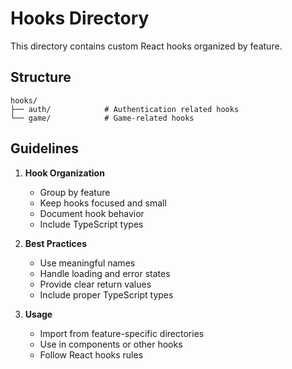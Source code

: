 # Hooks Directory

This directory contains custom React hooks organized by feature.

## Structure

```
hooks/
├── auth/            # Authentication related hooks
└── game/            # Game-related hooks
```

## Guidelines

1. **Hook Organization**
   - Group by feature
   - Keep hooks focused and small
   - Document hook behavior
   - Include TypeScript types

2. **Best Practices**
   - Use meaningful names
   - Handle loading and error states
   - Provide clear return values
   - Include proper TypeScript types

3. **Usage**
   - Import from feature-specific directories
   - Use in components or other hooks
   - Follow React hooks rules 